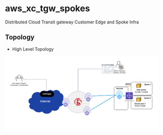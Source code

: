 # aws_xc_tgw_spokes
Distributed Cloud Transit gateway Customer Edge and Spoke Infra

## Topology
- High Level Topology 

![Rough Diagram](/images/aws-to-internet-via-ce-tgw.png)
